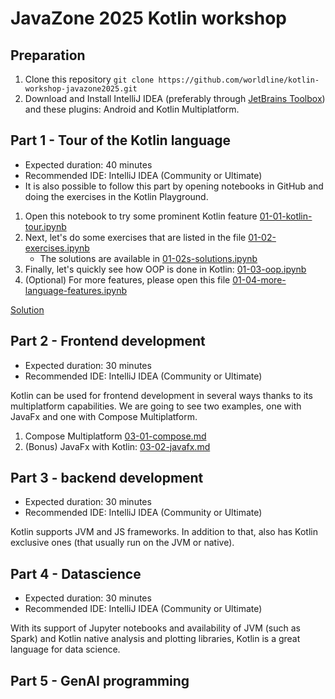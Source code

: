 # JavaZone 2025 Kotlin workshop

## Preparation

1. Clone this repository `git clone https://github.com/worldline/kotlin-workshop-javazone2025.git`
1. Download and Install IntelliJ IDEA (preferably through [JetBrains Toolbox](https://www.jetbrains.com/toolbox-app/)) and these plugins: Android and Kotlin Multiplatform. 

## Part 1 - Tour of the Kotlin language

- Expected duration: 40 minutes
- Recommended IDE: IntelliJ IDEA (Community or Ultimate)
- It is also possible to follow this part by opening notebooks in GitHub and doing the exercises in the Kotlin Playground. 

1. Open this notebook to try some prominent Kotlin feature [01-01-kotlin-tour.ipynb](./01-01-kotlin-tour.ipynb)
1. Next, let's do some exercises that are listed in the file [01-02-exercises.ipynb](./01-02-exercises.ipynb) 
    - The solutions are available in [01-02s-solutions.ipynb](./01-02s-solutions.ipynb)
1. Finally, let's quickly see how OOP is done in Kotlin: [01-03-oop.ipynb](./01-03-oop.ipynb)
1. (Optional) For more features, please open this file [01-04-more-language-features.ipynb](./01-04-more-language-features.ipynb)

[Solution](https://pl.kotl.in/gafzm3lxw)

## Part 2 - Frontend development

- Expected duration: 30 minutes
- Recommended IDE: IntelliJ IDEA (Community or Ultimate)

Kotlin can be used for frontend development in several ways thanks to its multiplatform capabilities.
We are going to see two examples, one with JavaFx and one with Compose Multiplatform.

1. Compose Multiplatform [03-01-compose.md](02-01-compose.md)
1. (Bonus) JavaFx with Kotlin: [03-02-javafx.md](02-02-javafx.md)

## Part 3 - backend development

- Expected duration: 30 minutes
- Recommended IDE: IntelliJ IDEA (Community or Ultimate)

Kotlin supports JVM and JS frameworks.
In addition to that, also has Kotlin exclusive ones (that usually run on the JVM or native).

## Part 4 - Datascience

- Expected duration: 30 minutes
- Recommended IDE: IntelliJ IDEA (Community or Ultimate)

With its support of Jupyter notebooks and availability of JVM (such as Spark) and Kotlin native analysis and plotting libraries, Kotlin is a great language for data science.


## Part 5 - GenAI programming

